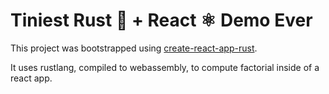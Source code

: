 # Tiniest Rust 🦀 + React ⚛️ Demo Ever

This project was bootstrapped using [create-react-app-rust](https://github.com/thomashorrobin/create-react-app-rust).

It uses rustlang, compiled to webassembly, to compute factorial inside of a react app.
